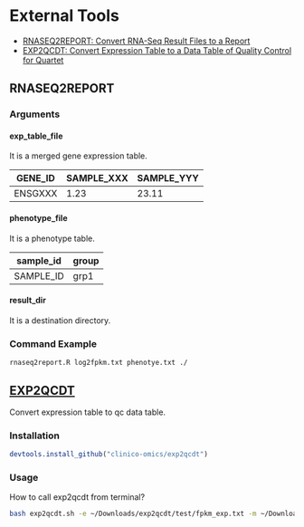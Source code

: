 # External Tools
- [RNASEQ2REPORT: Convert RNA-Seq Result Files to a Report](#RNASEQ2REPORT)
- [EXP2QCDT: Convert Expression Table to a Data Table of Quality Control for Quartet](#EXP2QCDT)

## RNASEQ2REPORT
### Arguments
#### exp_table_file
It is a merged gene expression table.

|GENE_ID|SAMPLE_XXX|SAMPLE_YYY|
|-------|----------|----------|
|ENSGXXX|1.23|23.11|

#### phenotype_file
It is a phenotype table.

|sample_id|group|
|---------|-----|
|SAMPLE_ID|grp1 |

#### result_dir
It is a destination directory.

### Command Example

```
rnaseq2report.R log2fpkm.txt phenotye.txt ./
```

## [EXP2QCDT](https://github.com/clinico-omics/exp2qcdt)
Convert expression table to qc data table.

### Installation
```R
devtools.install_github("clinico-omics/exp2qcdt")
```

### Usage
How to call exp2qcdt from terminal?
```bash
bash exp2qcdt.sh -e ~/Downloads/exp2qcdt/test/fpkm_exp.txt -m ~/Downloads/exp2qcdt/test/meta.txt -o ~/Downloads/exp2qcdt/test/
```